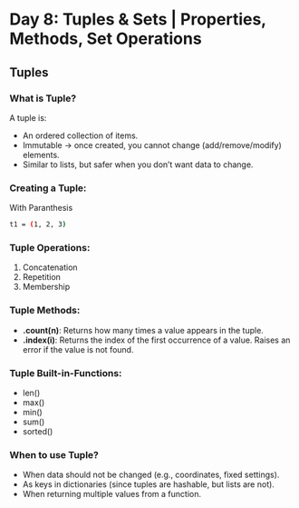 # Day 8: Tuples & Sets | Properties, Methods, Set Operations

## Tuples
### What is Tuple?
A tuple is:
* An ordered collection of items.
* Immutable → once created, you cannot change (add/remove/modify) elements.
* Similar to lists, but safer when you don’t want data to change.

### Creating a Tuple:
With Paranthesis
```bash
t1 = (1, 2, 3)
```

### Tuple Operations:
1. Concatenation
2. Repetition
3. Membership

### Tuple Methods:
* **.count(n)**: Returns how many times a value appears in the tuple.
* **.index(i)**: Returns the index of the first occurrence of a value. Raises an error if the value is not found.

### Tuple Built-in-Functions:
* len()
* max()
* min()
* sum()
* sorted()


### When to use Tuple?
* When data should not be changed (e.g., coordinates, fixed settings).
* As keys in dictionaries (since tuples are hashable, but lists are not).
* When returning multiple values from a function.




